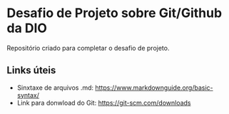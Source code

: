# Desafio de Projeto sobre Git/Github da DIO
Repositório criado para completar o desafio de projeto.
## Links úteis
 - Sinxtaxe de arquivos .md: https://www.markdownguide.org/basic-syntax/
 - Link para donwload do Git: https://git-scm.com/downloads